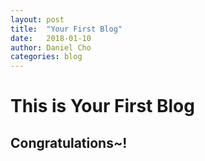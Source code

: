 ```yaml
---
layout: post
title:  "Your First Blog"
date:   2018-01-10
author: Daniel Cho
categories: blog
---
```


# This is Your First Blog
## Congratulations~!

